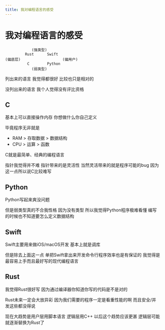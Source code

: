 ```yaml
---
title: 我对编程语言的感受
---
```


# 我对编程语言的感受

```
            (强类型)
         Rust      Swift
(偏底层)                   (偏用户)
          C        Python
            (弱类型)
```

列出来的语言 我觉得都很好 比较也只是相对的

没列出来的语言 我个人觉得没有评比资格

## C

基本上可以直接操作内存 你想做什么你自己定义

毕竟程序无非就是

- RAM > 存取数据 > 数据结构
- CPU > 运算 > 函数

C就是最简单、经典的编程语言

指针我觉得并不难 指针带来的是灵活性 当然灵活带来的就是程序可能的bug 因为这一点所以说C比较难写

## Python

Python写起来爽没问题

但是弱类型真的不合我性格 因为没有类型 所以我觉得Python程序极难看懂 编写的时候也不知道要怎么定义数据结构

## Swift

Swift主要用来做iOS/macOS开发 基本上就是调库

但是除去上面这一点 单把Swift拿出来开发命令行程序效率也是有保证的 我觉得是最容易上手而且最好写的现代编程语言

## Rust

我觉得Rust很好写 因为通过编译器你知道你写的代码是不是对的

Rust未来一定会大放异彩 因为我们需要的程序一定是看重性能的啊 而且安全/并发这些都没得说

现在大趋势是用户层用脚本语言 逻辑层用C++ 以后这个趋势应该更甚 逻辑层可能就逐渐替换为Rust了
